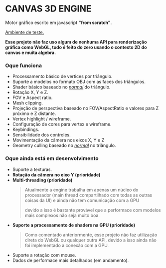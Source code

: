 # CANVAS 3D ENGINE

Motor gráfico escrito em javascript **"from scratch"**.

[Ambiente de teste.](https://engine-demo.vercel.app/)

**Esse projeto não faz uso algum de nenhuma API para renderização gráfica como WebGL, tudo é feito do zero usando o contexto 2D do canvas e muita algebra.**


### Oque funciona

- Processamento básico de vertices por triângulo.
- Suporte a modelos no formato OBJ com as faces dos triângulos.
- Shader básico baseado no [*normal*](https://www.khronos.org/opengl/wiki/Calculating_a_Surface_Normal) do triângulo.
- Rotação X, Y e Z.
- FOV e Aspect ratio.
- Mesh clipping.
- Projeção de perspectiva baseado no FOV/AspectRatio e valores para Z próximo e Z distante.
- Vertex highlight / wireframe.
- Configuração de cores para vertex e wireframe.
- Keybindings.
- Sensibilidade dos controles.
- Movimentação da câmera nos eixos X, Y e Z
- Geometry culling baseado no [*normal*](https://www.khronos.org/opengl/wiki/Calculating_a_Surface_Normal) no triângulo.
### Oque ainda está em desenvolvimento

- Suporte a texturas.
- **Rotação da câmera no eixo Y (prioridade)**
- **Multi-threading (prioridade)**
  > Atualmente a engine trabalha em apenas um núcleo do processador (main thread compartilhado com todas as outras coisas da UI) e ainda não tem comunicação com a GPU
  > 
  > devido a isso é bastante provável que a performace com modelos mais complexos não seja muito boa. 
- **Suporte a processamento de shaders na GPU (prioridade)**
  > Como comentado anteriormente, esse projeto não faz utilização direta do WebGL ou qualquer outra API, devido a isso ainda não foi implementado a conexão com a GPU.
- Suporte a rotação com mouse.
- Dados de performace mais detalhados (em andamento).